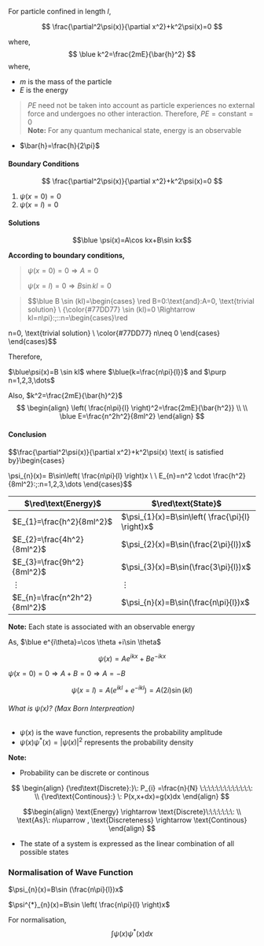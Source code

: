 For particle confined in length $l$,


$$
\frac{\partial^2\psi(x)}{\partial x^2}+k^2\psi(x)=0
$$

where, 
$$
\blue k^2=\frac{2mE}{\bar{h}^2}
$$
where, 
- $m$ is the mass of the particle 
- $E$ is the energy 
>$PE$ need not be taken into account as particle experiences no external force and undergoes no other interaction. Therefore, $PE=\text{constant}=0$  
>**Note:** For any quantum mechanical state, energy is an observable

- $\bar{h}=\frac{h}{2\pi}$ 

#### Boundary Conditions 

$$
\frac{\partial^2\psi(x)}{\partial x^2}+k^2\psi(x)=0
$$

1. $\psi(x=0)=0$
2. $\psi(x=l)=0$ 


#### Solutions 

$$\blue \psi(x)=A\cos kx+B\sin kx$$

**According to boundary conditions,**

>$\psi(x=0)=0 \Rightarrow A=0$
>
>$\psi(x=l)=0 \Rightarrow B\sin kl=0$

>$$\blue B \sin (kl)=\begin{cases} \red B=0\:\text{and}\:A=0, \text{trivial solution} \\  {\color{#77DD77}
\sin (kl)=0 \Rightarrow kl=n\pi}\:;\:\:n=\begin{cases}\red

n=0, \text{trivial solution} \\  \color{#77DD77}
n\neq 0
\end{cases}
\end{cases}$$

Therefore, 

$\blue\psi(x)=B \sin kl$  where  $\blue{k=\frac{n\pi}{l}}$ and $\purp n=1,2,3,\dots$

Also, $k^2=\frac{2mE}{\bar{h}^2}$
$$
\begin{align}
\left( \frac{n\pi}{l} \right)^2=\frac{2mE}{\bar{h^2}} \\ \\
\blue E=\frac{n^2h^2}{8ml^2}
\end{align}
$$
#### Conclusion 

$$\frac{\partial^2\psi(x)}{\partial x^2}+k^2\psi(x) \text{  is satisfied by}\begin{cases}

\psi_{n}(x)= B\sin\left( \frac{n\pi}{l} \right)x  \\ \\
E_{n}=n^2 \cdot \frac{h^2}{8ml^2}\:;\:n=1,2,3,\dots
\end{cases}$$


| $\red\text{Energy}$          | $\red\text{State}$                               |
| ---------------------------- | ------------------------------------------------ |
| $E_{1}=\frac{h^2}{8ml^2}$    | $\psi_{1}(x)=B\sin\left( \frac{\pi}{l} \right)x$ |
| $E_{2}=\frac{4h^2}{8ml^2}$   | $\psi_{2}(x)=B\sin(\frac{2\pi}{l})x$             |
| $E_{3}=\frac{9h^2}{8ml^2}$   | $\psi_{3}(x)=B\sin(\frac{3\pi}{l})x$             |
| $\vdots$                     | $\vdots$                                          |
| $E_{n}=\frac{n^2h^2}{8ml^2}$ | $\psi_{n}(x)=B\sin(\frac{n\pi}{l})x$                                                 |


**Note:**
Each state is associated with an observable energy



As,  $\blue e^{i\theta}=\cos \theta +i\sin \theta$

$$\psi(x)=Ae^{ikx} + Be^{-ikx} $$

$\psi(x=0)=0\Rightarrow A+B=0\Rightarrow A=-B$ 

$$\psi(x=l)=A(e^{ikl}+e^{-ikl})=A(2i)\sin(kl)$$



###### What is $\psi(x)$? (Max Born Interpreation)

- $\psi(x)$ is the wave function, represents the probability amplitude 
- $\psi(x)\psi^{*}(x)=|\psi(x)|^{2}$  represents the probability density 


**Note:**

- Probability can be discrete or continous 

$$
\begin{align}
{\red\text{Discrete}:}\: P_{i} =\frac{n}{N} \:\:\:\:\:\:\:\:\:\:\:\:\:     \\
{\red\text{Continous}:} \: P(x,x+dx)=g(x)dx
\end{align}
$$


$$\begin{align}
\text{Energy} \rightarrow \text{Discrete}\:\:\:\:\:\:\: \\
\text{As}\: n\uparrow , \text{Discreteness} \rightarrow \text{Continous}
\end{align}
$$

- The state of a system is expressed as the linear combination of all possible states 



### Normalisation of Wave Function 

$\psi_{n}(x)=B\sin (\frac{n\pi}{l})x$

$\psi^{*}_{n}(x)=B\sin \left( \frac{n\pi}{l} \right)x$

For normalisation, 
$$
\int \psi(x)\psi^{*}(x)dx 
$$

